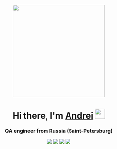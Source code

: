 <div id="header" align="center">
<img src="https://i.giphy.com/media/v1.Y2lkPTc5MGI3NjExYTV0Mnc4YnZ5cmlqbTE3NmFnOTg4ZG5oMzdkdXRwajNyZXJtOTQ1OSZlcD12MV9pbnRlcm5hbF9naWZfYnlfaWQmY3Q9Zw/ZmrLi7eC703u/giphy.gif" width="300"/>
</div>
<h1 align="center">Hi there, I'm <a href="https://spb.hh.ru/resume/16ea14f5ff0cce0b210039ed1f574530673261" target="_blank"> Andrei</a> 
<img src="https://github.com/blackcater/blackcater/raw/main/images/Hi.gif" height="32"/></h1>
<h3 align="center">QA engineer from Russia (Saint-Petersburg)</h3>
<div align="center">
<a href="https://t.me/your_reflections_API" target="_blank" style="text-decoration: none;">
<img src="https://img.shields.io/badge/Telegram-24A1DE?style=for-the-badge&logo=Telegram&logoColor=FFFFFF"/>
</a>
<a href="https://wa.me/89811445303" target="_blank" style="text-decoration: none;">
<img src="https://img.shields.io/badge/WhatsApp-25D366?style=for-the-badge&logo=WhatsApp&logoColor=FFFFFF"/>
</a>
<a href="https://vk.com/id51118177" target="_blank" style="text-decoration: none;">
<img src="https://img.shields.io/badge/VK-4682B4?style=for-the-badge&logo=VK&logoColor=FFFFFF"/>
</a>
<a href="https://www.instagram.com/your.reflections" target="_blank" style="text-decoration: none;">
<img src="https://img.shields.io/badge/Instagram-E4405F?style=for-the-badge&logo=Instagram&logoColor=FFFFFF"/>
</div>
